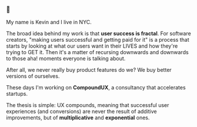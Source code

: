 ### 👋

My name is Kevin and I live in NYC.

The broad idea behind my work is that **user success is fractal**. For software creators, "making users successful and getting paid for it" is a process that starts by looking at what our users want in their LIVES and how they're trying to GET it. Then it's a matter of recursing downwards and downwards to those aha! moments everyone is talking about.

After all, we never really buy product features do we? We buy better versions of ourselves.

These days I'm working on <b>CompoundUX</b>, a consultancy that accelerates startups.

The thesis is simple: UX compounds, meaning that successful user experiences (and conversions) are never the result of additive improvements, but of <b>multiplicative</b> and <b>exponential</b> ones.




